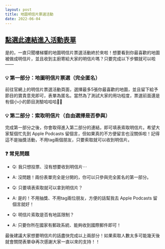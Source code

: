 ```yaml
---
layout: post
title: 地圖明信片票選活動
date: 2022-06-04
---
```

## [點選此連結進入活動表單](https://forms.gle/YoD698DDwtg8FrReA)

是的，一直只聞樓梯響的地圖明信片票選活動終於來啦！想要看到你最喜歡的地圖被做成明信片，並且收到主廚寄給大家的明信片嗎？只要完成以下步驟就可以啦——

### 💡 第一部分：地圖明信片票選（完全匿名）

前往官網上的明信片票選活動頁面，選擇最多5張你最喜歡的地圖，並且留下給予節目的寶貴意見即可，表單為匿名。當然為了測試大家的用功程度，票選前面還是有個小小的節目測驗哈哈哈🤣🤣 

### 💡 第二部分：索取明信片（自由選擇是否參與）

完成第一部分之後，你會取得進入第二部分的連結，即可填表索取明信片。希望大家幫個忙先到 Apple Podcasts 留個言，但如果真的不方便留言也沒關係啦！記得這不是抽獎活動，不用tag兩個朋友，只要索取就可以收到明信片。

### ❓ 常見問題

* Q: 我只想投票、沒有想要收到明信片⋯
* A: 沒問題！兩份表單完全是分開的，你可以只參與完全匿名的第一部分。

* Q: 只要填表索取就可以拿到明信片？
* A: 是的！不用抽獎、不用tag兩位朋友，方便的話幫我去 Apple Podcasts 留個言就好！

* Q: 明信片索取是否有地區限制？
* A: 只要你所在國家有郵政系統、能夠收到國際郵件即可！

最後建議大家想要明信片的話盡快完成以上兩部分！如果索取人數太多可能幾天後就會關閉表單😅再次感謝大家一直以來的支持！！